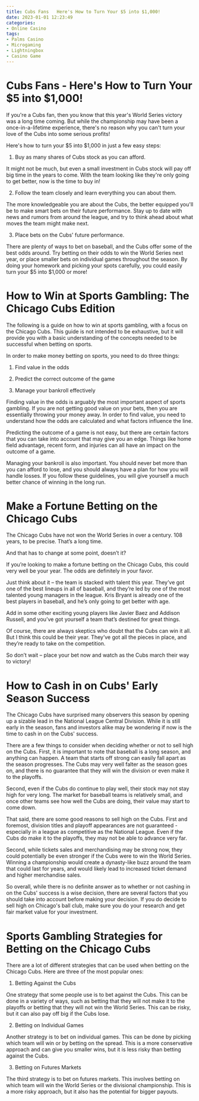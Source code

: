 ```yaml
---
title: Cubs Fans   Here's How to Turn Your $5 into $1,000!
date: 2023-01-01 12:23:49
categories:
- Online Casino
tags:
- Palms Casino
- Microgaming
- Lightningbox
- Casino Game
---
```



#  Cubs Fans - Here's How to Turn Your $5 into $1,000!

If you're a Cubs fan, then you know that this year's World Series victory was a long time coming. But while the championship may have been a once-in-a-lifetime experience, there's no reason why you can't turn your love of the Cubs into some serious profits!

Here's how to turn your $5 into $1,000 in just a few easy steps:

1. Buy as many shares of Cubs stock as you can afford.

It might not be much, but even a small investment in Cubs stock will pay off big time in the years to come. With the team looking like they're only going to get better, now is the time to buy in!

2. Follow the team closely and learn everything you can about them.

The more knowledgeable you are about the Cubs, the better equipped you'll be to make smart bets on their future performance. Stay up to date with news and rumors from around the league, and try to think ahead about what moves the team might make next.

3. Place bets on the Cubs' future performance.

There are plenty of ways to bet on baseball, and the Cubs offer some of the best odds around. Try betting on their odds to win the World Series next year, or place smaller bets on individual games throughout the season. By doing your homework and picking your spots carefully, you could easily turn your $5 into $1,000 or more!

#  How to Win at Sports Gambling: The Chicago Cubs Edition

The following is a guide on how to win at sports gambling, with a focus on the Chicago Cubs. This guide is not intended to be exhaustive, but it will provide you with a basic understanding of the concepts needed to be successful when betting on sports.

In order to make money betting on sports, you need to do three things:

1) Find value in the odds

2) Predict the correct outcome of the game

3) Manage your bankroll effectively

Finding value in the odds is arguably the most important aspect of sports gambling. If you are not getting good value on your bets, then you are essentially throwing your money away. In order to find value, you need to understand how the odds are calculated and what factors influence the line.

Predicting the outcome of a game is not easy, but there are certain factors that you can take into account that may give you an edge. Things like home field advantage, recent form, and injuries can all have an impact on the outcome of a game.

Managing your bankroll is also important. You should never bet more than you can afford to lose, and you should always have a plan for how you will handle losses. If you follow these guidelines, you will give yourself a much better chance of winning in the long run.

#  Make a Fortune Betting on the Chicago Cubs

The Chicago Cubs have not won the World Series in over a century. 108 years, to be precise. That’s a long time.

And that has to change at some point, doesn’t it?

If you’re looking to make a fortune betting on the Chicago Cubs, this could very well be your year. The odds are definitely in your favor.

Just think about it – the team is stacked with talent this year. They’ve got one of the best lineups in all of baseball, and they’re led by one of the most talented young managers in the league. Kris Bryant is already one of the best players in baseball, and he’s only going to get better with age.

Add in some other exciting young players like Javier Baez and Addison Russell, and you’ve got yourself a team that’s destined for great things.

Of course, there are always skeptics who doubt that the Cubs can win it all. But I think this could be their year. They’ve got all the pieces in place, and they’re ready to take on the competition.

So don’t wait – place your bet now and watch as the Cubs march their way to victory!

#  How to Cash in on Cubs' Early Season Success

The Chicago Cubs have surprised many observers this season by opening up a sizable lead in the National League Central Division. While it is still early in the season, fans and investors alike may be wondering if now is the time to cash in on the Cubs' success.

There are a few things to consider when deciding whether or not to sell high on the Cubs. First, it is important to note that baseball is a long season, and anything can happen. A team that starts off strong can easily fall apart as the season progresses. The Cubs may very well falter as the season goes on, and there is no guarantee that they will win the division or even make it to the playoffs.

Second, even if the Cubs do continue to play well, their stock may not stay high for very long. The market for baseball teams is relatively small, and once other teams see how well the Cubs are doing, their value may start to come down.

That said, there are some good reasons to sell high on the Cubs. First and foremost, division titles and playoff appearances are not guaranteed - especially in a league as competitive as the National League. Even if the Cubs do make it to the playoffs, they may not be able to advance very far.

Second, while tickets sales and merchandising may be strong now, they could potentially be even stronger if the Cubs were to win the World Series. Winning a championship would create a dynasty-like buzz around the team that could last for years, and would likely lead to increased ticket demand and higher merchandise sales.

So overall, while there is no definite answer as to whether or not cashing in on the Cubs' success is a wise decision, there are several factors that you should take into account before making your decision. If you do decide to sell high on Chicago's ball club, make sure you do your research and get fair market value for your investment.

#  Sports Gambling Strategies for Betting on the Chicago Cubs

There are a lot of different strategies that can be used when betting on the Chicago Cubs. Here are three of the most popular ones:

1. Betting Against the Cubs

One strategy that some people use is to bet against the Cubs. This can be done in a variety of ways, such as betting that they will not make it to the playoffs or betting that they will not win the World Series. This can be risky, but it can also pay off big if the Cubs lose.

2. Betting on Individual Games

Another strategy is to bet on individual games. This can be done by picking which team will win or by betting on the spread. This is a more conservative approach and can give you smaller wins, but it is less risky than betting against the Cubs.

3. Betting on Futures Markets

The third strategy is to bet on futures markets. This involves betting on which team will win the World Series or the divisional championship. This is a more risky approach, but it also has the potential for bigger payouts.
